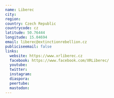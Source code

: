 ```yaml
---
name: Liberec
city:
region:
country: Czech Republic
countrycode: cz
latitude: 50.76444
longitude: 15.04694
email: liberec@extinctionrebellion.cz
publiciseemail: false
links:
  website: https://www.xrliberec.cz
  facebook: https://www.facebook.com/XRLiberec/
  youtube:
  twitter:
  instagram:
  diaspora:
  peertube:
  mastodon:
---
```

